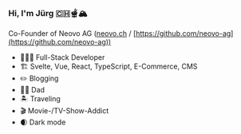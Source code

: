 ### Hi, I'm Jürg :switzerland::fondue:🏔️

Co-Founder of Neovo AG ([neovo.ch](https://neovo.ch) / [https://github.com/neovo-ag](https://github.com/neovo-ag))

* 👨🏻‍💻 Full-Stack Developer
* 🏗️ Svelte, Vue, React, TypeScript, E-Commerce, CMS
* :pencil2: Blogging
* 👦🏻 Dad
* :desert_island: Traveling
* :clapper: Movie-/TV-Show-Addict
* :waxing_crescent_moon: Dark mode

<!--
**tschortsch/tschortsch** is a ✨ _special_ ✨ repository because its `README.md` (this file) appears on your GitHub profile.
-->
